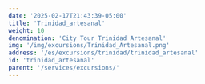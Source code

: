 ```yaml
---
date: '2025-02-17T21:43:39-05:00'
title: 'Trinidad_artesanal'
weight: 10
denomination: 'City Tour Trinidad Artesanal'
img: '/img/excursions/Trinidad_Artesanal.png'
address: '/es/excursions/trinidad/trinidad_artesanal'
id: 'trinidad_artesanal'
parent: '/services/excursions/'
---
```

